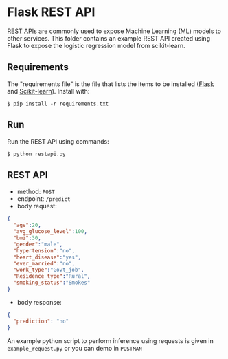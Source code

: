 # Flask REST API
[REST](https://en.wikipedia.org/wiki/Representational_state_transfer) [API](https://en.wikipedia.org/wiki/API)s are commonly used to expose Machine Learning (ML) models to other services.
This folder contains an example REST API created using Flask to expose the logistic regression model from scikit-learn.

## Requirements
 
The "requirements file" is the file that lists the items to be installed ([Flask](https://palletsprojects.com/p/flask/) and [Scikit-learn](https://scikit-learn.org/stable/install.html)). Install with:

```shell
$ pip install -r requirements.txt
```

## Run

Run the REST API using commands:

```shell
$ python restapi.py
```

## REST API
- method: `POST`
- endpoint: `/predict`
- body request:
```JSON
{
  "age":20,
  "avg_glucose_level":100,
  "bmi":30,
  "gender":"male",
  "hypertension":"no",
  "heart_disease":"yes",
  "ever_married":"no",
  "work_type":"Govt_job",
  "Residence_type":"Rural",
  "smoking_status":"Smokes"
}
```
- body response:
```JSON
{
  "prediction": "no"
}
```

An example python script to perform inference using requests is given in `example_request.py` or you can demo in `POSTMAN`
